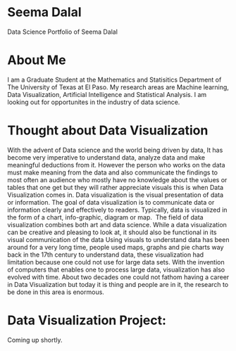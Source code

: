 # Seema Dalal
Data Science Portfolio of Seema Dalal

# About Me
I am a Graduate Student at the Mathematics and Statisitics Department of The University of Texas at El Paso.
My research areas are Machine learning, Data Visualization, Artificial Intelligence and Statistical Analysis. 
I am looking out for opportunites in the industry of data science. 

# Thought about Data Visualization
With the advent of Data science and the world being driven by data, It has become very imperative to understand data, analyze data and make meaningful deductions from it. However the person who works on the data must make meaning from the data and also communicate the findings to most often an audience who mostly have no knowledge about the values or tables that one get but they will rather appreciate visuals this is when Data Visualization comes in.
Data visualization is the visual presentation of data or information. The goal of data visualization is to communicate data or information clearly and effectively to readers. Typically, data is visualized in the form of a chart, info-graphic, diagram or map. 
The field of data visualization combines both art and data science. While a data visualization can be creative and pleasing to look at, it should also be functional in its visual communication of the data
Using visuals to understand data has been around for a very long time, people used maps, graphs and pie charts way back in the 17th century to understand data, these visualization had limitation because one could not use for large data sets. With the invention of computers that enables one to process large data, visualization has also evolved with time. About two decades one could not fathom having a career in Data Visualization but today it is thing and people are in it, the research to be done in this area is enormous. 

# Data Visualization Project:
Coming up shortly. 
